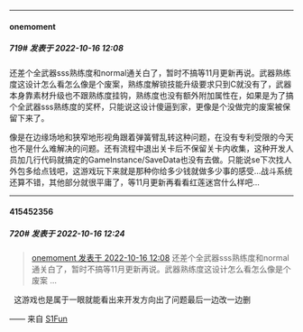 

*****

####  onemoment  
##### 719#       发表于 2022-10-16 12:08

还差个全武器sss熟练度和normal通关白了，暂时不搞等11月更新再说。武器熟练度这设计怎么看怎么像是个废案，熟练度解锁技能升级要求只到C就没有了，武器本身靠素材升级也不跟熟练度挂钩，熟练度也没有额外附加属性在，如果是为了搞个全武器sss熟练度的奖杯，只能说这设计傻逼到家，更像是个没做完的废案被保留下来了。

像是在边缘场地和狭窄地形视角跟着弹簧臂乱转这种问题，在没有专利受限的今天也不是什么难解决的问题。还有流程中退出关卡后不保留关卡内收集，这种开发人员加几行代码就搞定的GameInstance/SaveData也没有去做。只能说se下次找人外包多给点钱吧，这游戏玩下来就是那种你给多少钱就做多少事的感受…战斗系统还算不错，其他部分就很平庸了，等11月更新再看看红莲迷宫什么样吧…



*****

####  415452356  
##### 720#       发表于 2022-10-16 12:24

<blockquote><a href="httphttps://bbs.saraba1st.com/2b/forum.php?mod=redirect&amp;goto=findpost&amp;pid=57934581&amp;ptid=2056968" target="_blank">onemoment 发表于 2022-10-16 12:08</a>
还差个全武器sss熟练度和normal通关白了，暂时不搞等11月更新再说。武器熟练度这设计怎么看怎么像是个废案 ...</blockquote>
  这游戏也是属于一眼就能看出来开发方向出了问题最后一边改一边删

—— 来自 [S1Fun](https://s1fun.koalcat.com)

